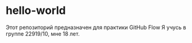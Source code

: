 # hello-world
Этот репозиторий предназначен для практики GitHub Flow
Я учусь в группе 22919/10, мне 18 лет.
